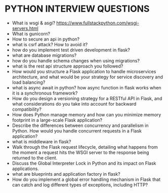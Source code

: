# PYTHON INTERVIEW QUESTIONS

- What is wsgi & asgi?
https://www.fullstackpython.com/wsgi-servers.html
- What is gunicorn?
- How to secure an api in python?
- what is csrf attack? How to avoid it?
- how do you implement test driven development in flask?
- what are database migrations?
- how do you handle schema changes when using migrations?
- what is the rest api structure approach you followed?
- How would you structure a Flask application to handle microservices architecture, and what would be your strategy for service discovery and load balancing?
- what is async await in python? how async function in flask works when it is a synchronous framework?
- How do you design a versioning strategy for a RESTful API in Flask, and what considerations do you take into account for backward compatibility?
- How does Python manage memory and how can you minimize memory footprint in a large-scale Flask application?
- Describe the differences between concurrency and parallelism in Python. How would you handle concurrent requests in a Flask application?
- what is middleware in flask?
- Walk through the Flask request lifecycle, detailing what happens from the moment a request hits the WSGI server to the response being returned to the client.
- Discuss the Global Interpreter Lock in Python and its impact on Flask applications.
- what are blueprints and application factory in flask?
- How do you implement a global error handling mechanism in Flask that can catch and log different types of exceptions, including HTTP?
